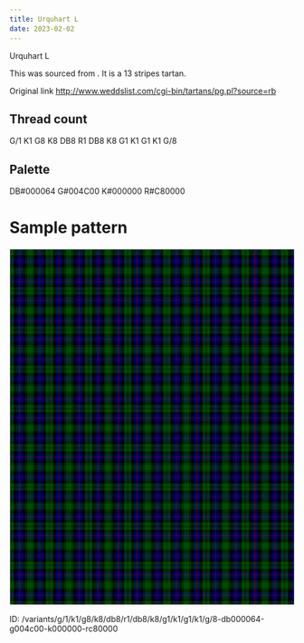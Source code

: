 ```yaml
---
title: Urquhart L
date: 2023-02-02
---
```

Urquhart L

This was sourced from <no value>.  It is a 13 stripes tartan.

Original link http://www.weddslist.com/cgi-bin/tartans/pg.pl?source=rb

## Thread count
G/1 K1 G8 K8 DB8 R1 DB8 K8 G1 K1 G1 K1 G/8

## Palette
DB#000064 G#004C00 K#000000 R#C80000

# Sample pattern

![Tartan detail](tartan.png "G/1 K1 G8 K8 DB8 R1 DB8 K8 G1 K1 G1 K1 G/8 tartan")

ID: /variants/g/1/k1/g8/k8/db8/r1/db8/k8/g1/k1/g1/k1/g/8-db000064-g004c00-k000000-rc80000